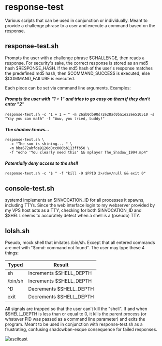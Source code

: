 # response-test
Various scripts that can be used in conjunction or individually. Meant to provide a challenge phrase to a user and execute a command based on the response.

## response-test.sh
Prompts the user with a challenge phrase $CHALLENGE, then reads a response. For security's sake, the correct response is stored as an md5 hash $RESPONSE_HASH. If the md5 hash of the user's response matches the predefined md5 hash, then $COMMAND_SUCCESS is executed, else $COMMAND_FAILURE is executed.

Each piece can be set via command line arguments. Examples:

#### *Prompts the user with "1 + 1" and tries to go easy on them if they don't enter "2"*
    response-test.sh -c "1 + 1 = " -m 26ab0db90d72e28ad0ba1e22ee510510 -s "Yay you can math" -f "Aww, you tried, buddy!"

#### *The shadow knows...*
    response-text.sh \ 
      -c "The sun is shining... " \ 
      -m bba672abfde9120d8cc000bb113ffb50 \ 
      -f "echo 'You clearly need this' && mplayer The_Shadow_1994.mp4"

#### *Potentially deny access to the shell*
    response-text.sh -c "$ " -f "kill -9 $PPID 2>/dev/null && exit 0"


## console-test.sh
systemd implements an $INVOCATION_ID for all processes it spawns, including TTYs. Since the web interface login to my webserver provided by my VPS host acts as a TTY, checking for both $INVOCATION_ID and $SHELL seems to accurately detect when a shell is a (pseudo) TTY.


## lolsh.sh ##
Pseudo, mock shell that imitates /bin/sh. Except that all entered commands are met with "$cmd: command not found". The user may type these 4 things:

Typed | Result
------------ | -------------
sh | Increments $SHELL_DEPTH
/bin/sh | Increments $SHELL_DEPTH
^D | Decrements $SHELL_DEPTH
exit | Decrements $SHELL_DEPTH

All signals are trapped so that the user can't kill the "shell". If and when $SHELL_DEPTH is less than or equal to 0, it kills the parent process (or whatever PID was passed as a command line parameter) and exits the program. Meant to be used in conjunction with response-test.sh as a frustrating, confusing shadowban-esque consequence for failed responses.

[![asciicast](https://asciinema.org/a/S0JX1KGOvMeigNVdTHVG3liXx.svg)](https://asciinema.org/a/S0JX1KGOvMeigNVdTHVG3liXx)
